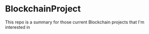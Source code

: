 # BlockchainProject
This repo is a summary for those current Blockchain projects that I'm interested in 
